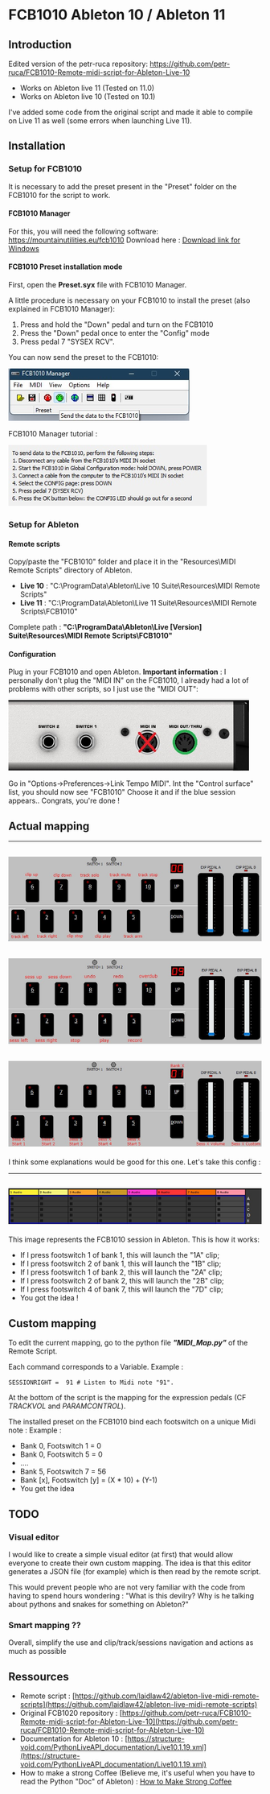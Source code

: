 # FCB1010 Ableton 10 / Ableton 11

## Introduction

Edited version of the petr-ruca repository: https://github.com/petr-ruca/FCB1010-Remote-midi-script-for-Ableton-Live-10

- Works on Ableton live 11 (Tested on 11.0)
- Works on Ableton live 10 (Tested on 10.1)  

I've added some code from the original script and made it able to compile on Live 11 as well (some errors when launching Live 11). 

## Installation

### Setup for FCB1010
It is necessary to add the preset present in the "Preset" folder on the FCB1010 for the script to work.

#### FCB1010 Manager
For this, you will need the following software: https://mountainutilities.eu/fcb1010
Download here : [Download link for Windows](https://mountainutilities.eu/system/files/download/fcbman-2.2.1-install.exe)

#### FCB1010 Preset installation mode
First, open the **Preset.syx** file with FCB1010 Manager. 

A little procedure is necessary on your FCB1010 to install the preset (also explained in FCB1010 Manager): 
1. Press and hold the "Down" pedal and turn on the FCB1010
2. Press the "Down" pedal once to enter the "Config" mode
3. Press pedal 7 "SYSEX RCV".

You can now send the preset to the FCB1010:

![FCB1010_Send](https://github.com/gaelhuot/FCB1010-Ableton-live/blob/master/_Assets/FCB1010_Send.jpg?raw=true)


FCB1010 Manager tutorial :

![FCB1010_manager_tuto](https://github.com/gaelhuot/FCB1010-Ableton-live/blob/master/_Assets/FCB1010_manager_tuto.jpg?raw=true)

### Setup for Ableton

#### Remote scripts
Copy/paste the "FCB1010" folder and place it in the "Resources\MIDI Remote Scripts" directory of Ableton.

- **Live 10** : "C:\ProgramData\Ableton\Live 10 Suite\Resources\MIDI Remote Scripts"
- **Live 11** : "C:\ProgramData\Ableton\Live 11 Suite\Resources\MIDI Remote Scripts\FCB1010"

Complete path : 
**"C:\ProgramData\Ableton\Live [Version] Suite\Resources\MIDI Remote Scripts\FCB1010"**

#### Configuration
Plug in your FCB1010 and open Ableton.
**Important information** : I personally don't plug the "MIDI IN" on the FCB1010, I already had a lot of problems with other scripts, so I just use the "MIDI OUT":

![FCB1010_Midi_in_out](https://github.com/gaelhuot/FCB1010-Ableton-live/blob/master/_Assets/FCB1010_Midi_in_out.jpg?raw=true)

Go in "Options->Preferences->Link Tempo MIDI".
Int the "Control surface" list, you should now see "FCB1010" 
Choose it and if the blue session appears.. Congrats, you're done ! 

## Actual mapping

-------------------------------------
![FCB1010_map_0](https://github.com/gaelhuot/FCB1010-Ableton-live/blob/master/_Assets/FCB1010_map_0.jpg?raw=true)
-------------------------------------
![FCB1010_map_9](https://github.com/gaelhuot/FCB1010-Ableton-live/blob/master/_Assets/FCB1010_map_9.jpg?raw=true)
-------------------------------------
![FCB1010_map_1_8](https://github.com/gaelhuot/FCB1010-Ableton-live/blob/master/_Assets/FCB1010_map_1_8.jpg?raw=true)
-------------------------------------
I think some explanations would be good for this one. Let's take this config :

-------------------------------------
![Ableton_Sess](https://github.com/gaelhuot/FCB1010-Ableton-live/blob/master/_Assets/Ableton_Sess.jpg?raw=true)
-------------------------------------
This image represents the FCB1010 session in Ableton. This is how it works:
- If I press footswitch 1 of bank 1, this will launch the "1A" clip;
- If I press footswitch 2 of bank 1, this will launch the "1B" clip;
- If I press footswitch 1 of bank 2, this will launch the "2A" clip;
- If I press footswitch 2 of bank 2, this will launch the "2B" clip;
- If I press footswitch 4 of bank 7, this will launch the "7D" clip;
- You got the idea !



## Custom mapping
To edit the current mapping, go to the python file ***"MIDI_Map.py"*** of the Remote Script. 

Each command corresponds to a Variable. 
Example : 
	
    
    SESSIONRIGHT =  91 # Listen to Midi note "91".
    
At the bottom of the script is the mapping for the expression pedals (CF *TRACKVOL* and *PARAMCONTROL*).

The installed preset on the FCB1010 bind each footswitch on a unique Midi note :
Example : 
- Bank 0, Footswitch 1 = 0
- Bank 0, Footswitch 5 = 0
- ....
- Bank 5, Footswitch 7 = 56
- Bank [x], Footswitch [y] = (X * 10) + (Y-1) 
- You get the idea
  
## TODO

### Visual editor
I would like to create a simple visual editor (at first) that would allow everyone to create their own custom mapping. 
The idea is that this editor generates a JSON file (for example) which is then read by the remote script. 

This would prevent people who are not very familiar with the code from having to spend hours wondering : "What is this devilry? Why is he talking about pythons and snakes for something on Ableton?" 

### Smart mapping ??
Overall, simplify the use and clip/track/sessions navigation and actions as much as possible

## Ressources

- Remote script : [https://github.com/laidlaw42/ableton-live-midi-remote-scripts](https://github.com/laidlaw42/ableton-live-midi-remote-scripts)
- Original FCB1020 repository : [https://github.com/petr-ruca/FCB1010-Remote-midi-script-for-Ableton-Live-10](https://github.com/petr-ruca/FCB1010-Remote-midi-script-for-Ableton-Live-10)
- Documentation for Ableton 10 : [https://structure-void.com/PythonLiveAPI_documentation/Live10.1.19.xml](https://structure-void.com/PythonLiveAPI_documentation/Live10.1.19.xml)
- How to make a strong Coffee (Believe me, it's useful when you have to read the Python "Doc" of Ableton) : [How to Make Strong Coffee](https://enjoyjava.com/how-to-make-strong-coffee/)